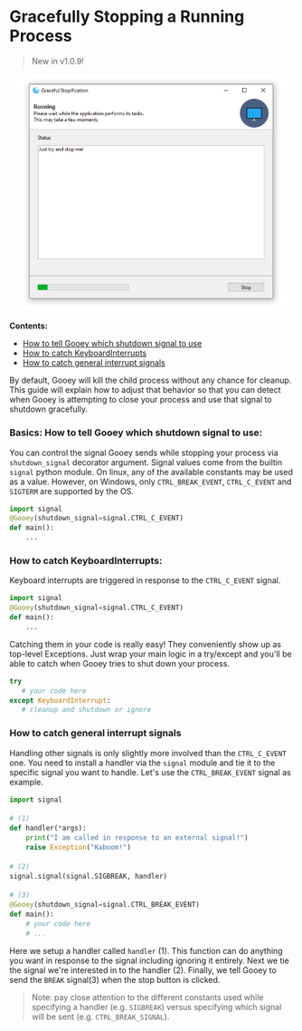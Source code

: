 # Gracefully Stopping a Running Process

>New in v1.0.9!

<p align="center">
  <img src="https://github.com/chriskiehl/GooeyImages/raw/images/docs/graceful-stopping/screenshot.PNG"/>
</p>

**Contents:**

* [How to tell Gooey which shutdown signal to use](how-to-tell-gooey-which-signal-to-use)
* [How to catch KeyboardInterrupts](How-to-catch-KeyboardInterrupts)
* [How to catch general interrupt signals](How-to-catch-general-interrupt-signals)

By default, Gooey will kill the child process without any chance for cleanup. This guide will explain how to adjust that behavior so that you can detect when Gooey is attempting to close your process and use that signal to shutdown gracefully.   

### Basics: How to tell Gooey which shutdown signal to use: 

You can control the signal Gooey sends while stopping your process via `shutdown_signal` decorator argument. Signal values come from the builtin `signal` python module. On linux, any of the available constants may be used as a value. However, on Windows, only `CTRL_BREAK_EVENT`, `CTRL_C_EVENT` and `SIGTERM` are supported by the OS.   
 
 
```python
import signal 
@Gooey(shutdown_signal=signal.CTRL_C_EVENT)
def main():
    ...
```


### How to catch KeyboardInterrupts:

Keyboard interrupts are triggered in response to the `CTRL_C_EVENT` signal.

```python
import signal 
@Gooey(shutdown_signal=signal.CTRL_C_EVENT)
def main():
    ...
``` 

Catching them in your code is really easy! They conveniently show up as top-level Exceptions. Just wrap your main logic in a try/except and you'll be able to catch when Gooey tries to shut down your process.   

```python
try
   # your code here
except KeyboardInterrupt: 
   # cleanup and shutdown or ignore 
``` 

### How to catch general interrupt signals

Handling other signals is only slightly more involved than the `CTRL_C_EVENT` one. You need to install a handler via the `signal` module and tie it to the specific signal you want to handle. Let's use the `CTRL_BREAK_EVENT` signal as example. 

```python
import signal

# (1)
def handler(*args): 
    print("I am called in response to an external signal!")
    raise Exception("Kaboom!")

# (2) 
signal.signal(signal.SIGBREAK, handler)

# (3)
@Gooey(shutdown_signal=signal.CTRL_BREAK_EVENT)
def main():
    # your code here 
    # ... 
```    

Here we setup a handler called `handler` (1). This function can do anything you want in response to the signal including ignoring it entirely. Next we tie the signal we're interested in to the handler (2). Finally, we tell Gooey to send the `BREAK` signal(3) when the stop button is clicked. 

> Note: pay close attention to the different constants used while specifying a handler (e.g. `SIGBREAK`) versus specifying which signal will be sent (e.g. `CTRL_BREAK_SIGNAL`).   


